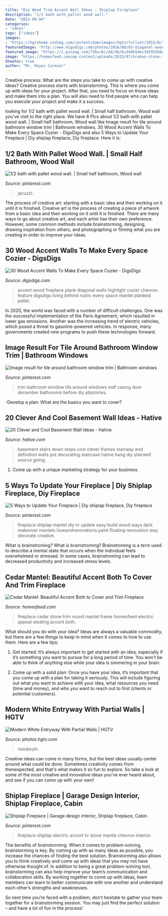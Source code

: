 ```yaml
---
title: "Diy Wood Trim Accent Wall Ideas : Shiplap Fireplace"
description: "1/2 bath with pallet wood wall."
date: "2023-09-04"
categories:
- "ideas"
tags: ["ideas"]
images:
- "https://hgtvhome.sndimg.com/content/dam/images/hgtv/fullset/2015/8/3/0/gb-architecture-design_First-Impression_10.jpg.rend.hgtvcom.966.1449.suffix/1438623081495.jpeg"
featuredImage: "http://www.digsdigs.com/photos/2016/08/03-diagonal-wood-plank-accent-wall-to-highlight-the-fireplace.jpg"
featured_image: "https://i.pinimg.com/736x/bc/d4/4b/bcd44b5dec345955b6ed4ef3558a241f.jpg"
image: "https://homesfeed.com/wp-content/uploads/2015/07/broken-stone-fireplace-design-with-sloping-design-with-cedar-decoration-with-accessories-above-black-frame-with-blue-seating-with-round-wooden-coffee-table.jpg"
ShowToc: true
author: "Mr. Reyes Cormier"
---
```



Creative process: What are the steps you take to come up with creative ideas?
Creative process starts with brainstorming. This is where you come up with ideas for your project. After that, you need to focus on those ideas and make them into a plan. You will also need to find people who can help you execute your project and make it a success.

	

		
looking for 1/2 bath with pallet wood wall. | Small half bathroom, Wood wall you've visit to the right place. We have 8 Pics about 1/2 bath with pallet wood wall. | Small half bathroom, Wood wall like Image result for tile around bathroom window trim | Bathroom windows, 30 Wood Accent Walls To Make Every Space Cozier - DigsDigs and also 5 Ways to Update Your Fireplace | Diy shiplap fireplace, Diy fireplace. Here it is:
		
    
## 1/2 Bath With Pallet Wood Wall. | Small Half Bathroom, Wood Wall

<img loading=lazy src="https://i.pinimg.com/736x/90/42/e6/9042e6ff1870f459fb2b030a144d4ba6--pallet-wood-walls-pallets.jpg" onerror="this.onerror=null;this.src='https://tse4.mm.bing.net/th?id=OIP.T9u19CLRnuilvAEp7ntZiAHaJ6&amp;pid=15.1';" alt="1/2 bath with pallet wood wall. | Small half bathroom, Wood wall">

_Source: pinterest.com_

>jacuzzi. 

	

The process of creative art: starting with a basic idea and then working on it until it is finished.
Creative art is the process of creating a piece of artwork from a basic idea and then working on it until it is finished. There are many ways to go about creative art, and each artist has their own preference. However, some common methods include brainstorming, designing, drawing inspiration from others, and photographing or filming what you are creating in order to improve your ideas.

    
## 30 Wood Accent Walls To Make Every Space Cozier - DigsDigs

<img loading=lazy src="http://www.digsdigs.com/photos/2016/08/03-diagonal-wood-plank-accent-wall-to-highlight-the-fireplace.jpg" onerror="this.onerror=null;this.src='https://tse1.mm.bing.net/th?id=OIP.mWxNrhwLIqiiXVMJDx5kXAHaJ4&amp;pid=15.1';" alt="30 Wood Accent Walls To Make Every Space Cozier - DigsDigs">

_Source: digsdigs.com_

>accent wood fireplace plank diagonal walls highlight cozier chevron feature digsdigs living behind rustic every space mantle planked pallet. 

	

In 2020, the world was faced with a number of difficult challenges. One was the successful implementation of the Paris Agreement, which resulted in lower gas emissions. Another was the increasing trend of electric vehicles, which posed a threat to gasoline-powered vehicles. In response, many governments created new programs to push these technologies forward. 

    
## Image Result For Tile Around Bathroom Window Trim | Bathroom Windows

<img loading=lazy src="https://i.pinimg.com/736x/bc/d4/4b/bcd44b5dec345955b6ed4ef3558a241f.jpg" onerror="this.onerror=null;this.src='https://tse1.mm.bing.net/th?id=OIP.6QNMFKj32eQy4bgr3sSAcgHaKb&amp;pid=15.1';" alt="Image result for tile around bathroom window trim | Bathroom windows">

_Source: pinterest.com_

>trim bathroom window tile around windows mdf casing door december bathrooms before diy pbjstories. 

	

-Develop a plan: What are the basics you want to cover?

    
## 20 Clever And Cool Basement Wall Ideas - Hative

<img loading=lazy src="https://hative.com/wp-content/uploads/2014/05/basement-wall-ideas/6-photo-wall-basement.jpg" onerror="this.onerror=null;this.src='https://tse4.mm.bing.net/th?id=OIP.ROvQT7L-4lhNAQJN3L0IpQHaLh&amp;pid=15.1';" alt="20 Clever and Cool Basement Wall Ideas - Hative">

_Source: hative.com_

>basement stairs down steps cool clever frames stairway end definition walls put decorating staircase hative hang diy stairwell source going. 

	

1. Come up with a unique marketing strategy for your business.

    
## 5 Ways To Update Your Fireplace | Diy Shiplap Fireplace, Diy Fireplace

<img loading=lazy src="https://i.pinimg.com/736x/b6/e1/a9/b6e1a96ebab04dd43cccb1d94c2100cb.jpg" onerror="this.onerror=null;this.src='https://tse1.mm.bing.net/th?id=OIP.w4ePAWQxXbEtwUVK_7EiDgHaLH&amp;pid=15.1';" alt="5 Ways to Update Your Fireplace | Diy shiplap fireplace, Diy fireplace">

_Source: pinterest.com_

>fireplace shiplap mantel diy tv update easy build wood ways dark makeover mantels loveandrenovations paint floating renovation way decorate creative. 

	

What is brainstroming?
What is brainstroming? Brainstroming is a term used to describe a mental state that occurs when the individual feels overwhelmed or stressed. In some cases, brainstroming can lead to decreased productivity and increased stress levels.

    
## Cedar Mantel: Beautiful Accent Both To Cover And Trim Fireplace

<img loading=lazy src="https://homesfeed.com/wp-content/uploads/2015/07/broken-stone-fireplace-design-with-sloping-design-with-cedar-decoration-with-accessories-above-black-frame-with-blue-seating-with-round-wooden-coffee-table.jpg" onerror="this.onerror=null;this.src='https://tse1.mm.bing.net/th?id=OIP.gSIXrNbjXzRiK1ffKIVSUAHaKf&amp;pid=15.1';" alt="Cedar Mantel: Beautiful Accent Both to Cover and Trim Fireplace">

_Source: homesfeed.com_

>fireplace cedar stone trim round mantel frame homesfeed electric appeal stealing accent both. 

	

What should you do with your idea?
Ideas are always a valuable commodity, but there are a few things to keep in mind when it comes to how to use them. Here are a few tips: 
1. Get started: It’s always important to get started with an idea, especially if it’s something you want to pursue for a long period of time. You won’t be able to think of anything else while your idea is simmering in your brain.

2. Come up with a solid plan: Once you have your idea, it’s important that you come up with a plan for taking it seriously. This will include figuring out what you want to achieve with your idea, what resources you need (time and money), and who you want to reach out to first (clients or potential customers). 


    
## Modern White Entryway With Partial Walls | HGTV

<img loading=lazy src="https://hgtvhome.sndimg.com/content/dam/images/hgtv/fullset/2015/8/3/0/gb-architecture-design_First-Impression_10.jpg.rend.hgtvcom.966.1449.suffix/1438623081495.jpeg" onerror="this.onerror=null;this.src='https://tse3.mm.bing.net/th?id=OIP.dNgjdlkaoaJ2dbIg3GLhGwHaLH&amp;pid=15.1';" alt="Modern White Entryway With Partial Walls | HGTV">

_Source: photos.hgtv.com_

>risedorph. 

	

Creative ideas can come in many forms, but the best ideas usually center around what could be done. Sometimes creativity comes from thenexpected, and that's what makes it so fun to explore. So take a look at some of the most creative and innovative ideas you've ever heard about, and see if you can come up with your own!

    
## Shiplap Fireplace | Garage Design Interior, Shiplap Fireplace, Cabin

<img loading=lazy src="https://i.pinimg.com/736x/ab/6e/ec/ab6eecb22c7de4e52f8dc63be172b88e.jpg" onerror="this.onerror=null;this.src='https://tse2.mm.bing.net/th?id=OIP.FxghfnsIRW5ndnKhhGknNQHaJ3&amp;pid=15.1';" alt="Shiplap Fireplace | Garage design interior, Shiplap fireplace, Cabin">

_Source: pinterest.com_

>fireplace shiplap electric accent tv stone mantle chevron interior. 

	

The benefits of brainstorming.
When it comes to problem-solving, brainstorming is key. By coming up with as many ideas as possible, you increase the chances of finding the best solution. Brainstorming also allows you to think creatively and come up with ideas that you may not have otherwise thought of.
In addition to being a great problem-solving tool, brainstorming can also help improve your team’s communication and collaboration skills. By working together to come up with ideas, team members can learn to better communicate with one another and understand each other’s strengths and weaknesses.

So next time you’re faced with a problem, don’t hesitate to gather your team together for a brainstorming session. You may just find the perfect solution – and have a lot of fun in the process!

